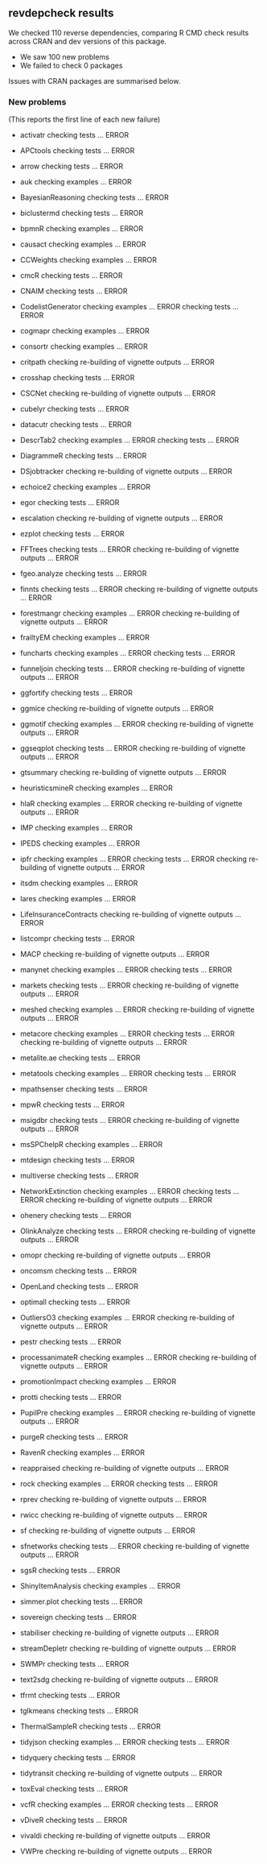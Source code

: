 ## revdepcheck results

We checked 110 reverse dependencies, comparing R CMD check results across CRAN and dev versions of this package.

 * We saw 100 new problems
 * We failed to check 0 packages

Issues with CRAN packages are summarised below.

### New problems
(This reports the first line of each new failure)

* activatr
  checking tests ... ERROR

* APCtools
  checking tests ... ERROR

* arrow
  checking tests ... ERROR

* auk
  checking examples ... ERROR

* BayesianReasoning
  checking tests ... ERROR

* biclustermd
  checking tests ... ERROR

* bpmnR
  checking examples ... ERROR

* causact
  checking examples ... ERROR

* CCWeights
  checking examples ... ERROR

* cmcR
  checking tests ... ERROR

* CNAIM
  checking tests ... ERROR

* CodelistGenerator
  checking examples ... ERROR
  checking tests ... ERROR

* cogmapr
  checking examples ... ERROR

* consortr
  checking examples ... ERROR

* critpath
  checking re-building of vignette outputs ... ERROR

* crosshap
  checking tests ... ERROR

* CSCNet
  checking re-building of vignette outputs ... ERROR

* cubelyr
  checking tests ... ERROR

* datacutr
  checking tests ... ERROR

* DescrTab2
  checking examples ... ERROR
  checking tests ... ERROR

* DiagrammeR
  checking tests ... ERROR

* DSjobtracker
  checking re-building of vignette outputs ... ERROR

* echoice2
  checking examples ... ERROR

* egor
  checking tests ... ERROR

* escalation
  checking re-building of vignette outputs ... ERROR

* ezplot
  checking tests ... ERROR

* FFTrees
  checking tests ... ERROR
  checking re-building of vignette outputs ... ERROR

* fgeo.analyze
  checking tests ... ERROR

* finnts
  checking tests ... ERROR
  checking re-building of vignette outputs ... ERROR

* forestmangr
  checking examples ... ERROR
  checking re-building of vignette outputs ... ERROR

* frailtyEM
  checking examples ... ERROR

* funcharts
  checking examples ... ERROR
  checking tests ... ERROR

* funneljoin
  checking tests ... ERROR
  checking re-building of vignette outputs ... ERROR

* ggfortify
  checking tests ... ERROR

* ggmice
  checking re-building of vignette outputs ... ERROR

* ggmotif
  checking examples ... ERROR
  checking re-building of vignette outputs ... ERROR

* ggseqplot
  checking tests ... ERROR
  checking re-building of vignette outputs ... ERROR

* gtsummary
  checking re-building of vignette outputs ... ERROR

* heuristicsmineR
  checking examples ... ERROR

* hlaR
  checking examples ... ERROR
  checking re-building of vignette outputs ... ERROR

* IMP
  checking examples ... ERROR

* IPEDS
  checking examples ... ERROR

* ipfr
  checking examples ... ERROR
  checking tests ... ERROR
  checking re-building of vignette outputs ... ERROR

* itsdm
  checking examples ... ERROR

* lares
  checking examples ... ERROR

* LifeInsuranceContracts
  checking re-building of vignette outputs ... ERROR

* listcompr
  checking tests ... ERROR

* MACP
  checking re-building of vignette outputs ... ERROR

* manynet
  checking examples ... ERROR
  checking tests ... ERROR

* markets
  checking tests ... ERROR
  checking re-building of vignette outputs ... ERROR

* meshed
  checking examples ... ERROR
  checking re-building of vignette outputs ... ERROR

* metacore
  checking examples ... ERROR
  checking tests ... ERROR
  checking re-building of vignette outputs ... ERROR

* metalite.ae
  checking tests ... ERROR

* metatools
  checking examples ... ERROR
  checking tests ... ERROR

* mpathsenser
  checking tests ... ERROR

* mpwR
  checking tests ... ERROR

* msigdbr
  checking tests ... ERROR
  checking re-building of vignette outputs ... ERROR

* msSPChelpR
  checking examples ... ERROR

* mtdesign
  checking tests ... ERROR

* multiverse
  checking tests ... ERROR

* NetworkExtinction
  checking examples ... ERROR
  checking tests ... ERROR
  checking re-building of vignette outputs ... ERROR

* ohenery
  checking tests ... ERROR

* OlinkAnalyze
  checking tests ... ERROR
  checking re-building of vignette outputs ... ERROR

* omopr
  checking re-building of vignette outputs ... ERROR

* oncomsm
  checking tests ... ERROR

* OpenLand
  checking tests ... ERROR

* optimall
  checking tests ... ERROR

* OutliersO3
  checking examples ... ERROR
  checking re-building of vignette outputs ... ERROR

* pestr
  checking tests ... ERROR

* processanimateR
  checking examples ... ERROR
  checking re-building of vignette outputs ... ERROR

* promotionImpact
  checking examples ... ERROR

* protti
  checking tests ... ERROR

* PupilPre
  checking examples ... ERROR
  checking re-building of vignette outputs ... ERROR

* purgeR
  checking tests ... ERROR

* RavenR
  checking examples ... ERROR

* reappraised
  checking re-building of vignette outputs ... ERROR

* rock
  checking examples ... ERROR
  checking tests ... ERROR

* rprev
  checking re-building of vignette outputs ... ERROR

* rwicc
  checking re-building of vignette outputs ... ERROR

* sf
  checking re-building of vignette outputs ... ERROR

* sfnetworks
  checking tests ... ERROR
  checking re-building of vignette outputs ... ERROR

* sgsR
  checking tests ... ERROR

* ShinyItemAnalysis
  checking examples ... ERROR

* simmer.plot
  checking tests ... ERROR

* sovereign
  checking tests ... ERROR

* stabiliser
  checking re-building of vignette outputs ... ERROR

* streamDepletr
  checking re-building of vignette outputs ... ERROR

* SWMPr
  checking tests ... ERROR

* text2sdg
  checking re-building of vignette outputs ... ERROR

* tfrmt
  checking tests ... ERROR

* tglkmeans
  checking tests ... ERROR

* ThermalSampleR
  checking tests ... ERROR

* tidyjson
  checking examples ... ERROR
  checking tests ... ERROR

* tidyquery
  checking tests ... ERROR

* tidytransit
  checking re-building of vignette outputs ... ERROR

* toxEval
  checking tests ... ERROR

* vcfR
  checking examples ... ERROR
  checking tests ... ERROR

* vDiveR
  checking tests ... ERROR

* vivaldi
  checking re-building of vignette outputs ... ERROR

* VWPre
  checking re-building of vignette outputs ... ERROR

